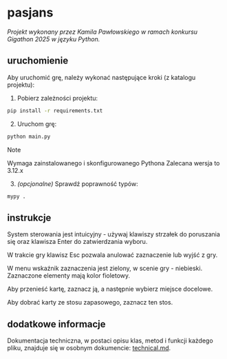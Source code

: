 # pasjans

_Projekt wykonany przez Kamila Pawłowskiego w ramach konkursu Gigathon 2025 w języku Python._

## uruchomienie

Aby uruchomić grę, należy wykonać następujące kroki (z katalogu projektu):

1. Pobierz zależności projektu:

```bash
pip install -r requirements.txt
```

2. Uruchom grę:

```bash
python main.py
```

> [!NOTE] 
> Wymaga zainstalowanego i skonfigurowanego Pythona
> Zalecana wersja to 3.12.x

3. _(opcjonalne)_ Sprawdź poprawność typów:

```bash
mypy .
```

## instrukcje

System sterowania jest intuicyjny - używaj klawiszy strzałek do poruszania się oraz klawisza Enter do zatwierdzania wyboru.

W trakcie gry klawisz Esc pozwala anulować zaznaczenie lub wyjść z gry.

W menu wskaźnik zaznaczenia jest zielony, w scenie gry - niebieski. Zaznaczone elementy mają kolor fioletowy.

Aby przenieść kartę, zaznacz ją, a następnie wybierz miejsce docelowe.

Aby dobrać karty ze stosu zapasowego, zaznacz ten stos.

## dodatkowe informacje

Dokumentacja techniczna, w postaci opisu klas, metod i funkcji każdego pliku, znajduje się w osobnym dokumencie: [technical.md](./technical.md).